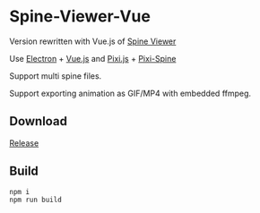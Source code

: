 # Spine-Viewer-Vue

Version rewritten with Vue.js of [Spine Viewer](https://github.com/anosu/Spine-Viewer)

Use [Electron](https://www.electronjs.org) + [Vue.js](https://vuejs.org/)
and [Pixi.js](https://github.com/pixijs/pixijs) + [Pixi-Spine](https://github.com/pixijs/spine)

Support multi spine files.

Support exporting animation as GIF/MP4 with embedded ffmpeg.

## Download

[Release](https://github.com/anosu/Spine-Viewer-Vue/releases)

## Build

```
npm i
npm run build
```